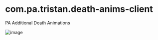 # com.pa.tristan.death-anims-client
 PA Additional Death Animations 
 
![image](https://i.postimg.cc/RZKr9hY4/death-anims-logo230.gif)
